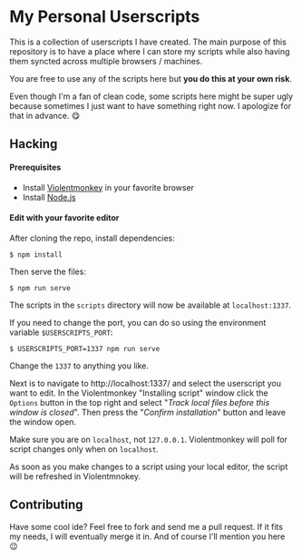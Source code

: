 My Personal Userscripts
=======================

This is a collection of userscripts I have created. The main purpose of this
repository is to have a place where I can store my scripts while also having
them syncted across multiple browsers / machines.

You are free to use any of the scripts here but **you do this at your own
risk**.

Even though I'm a fan of clean code, some scripts here might be super ugly
because sometimes I just want to have something right now. I apologize for
that in advance. :yum:



Hacking
-------

#### Prerequisites

- Install [Violentmonkey](https://violentmonkey.github.io/) in your favorite browser
- Install [Node.js]()



#### Edit with your favorite editor

After cloning the repo, install dependencies:

    $ npm install

Then serve the files:

    $ npm run serve

The scripts in the `scripts` directory will now be available at 
`localhost:1337`.

If you need to change the port, you can do so using the environment variable
`$USERSCRIPTS_PORT`:

    $ USERSCRIPTS_PORT=1337 npm run serve

Change the `1337` to anything you like.

Next is to navigate to http://localhost:1337/ and select the userscript
you want to edit. In the Violentmonkey "Installing script" window click the
`Options` button in the top right and select "*Track local files before this
window is closed*". Then press the "*Confirm installation*" button and leave
the window open.

Make sure you are on `localhost`, not `127.0.0.1`. Violentmonkey will poll for
script changes only when on `localhost`.

As soon as you make changes to a script using your local editor, the script
will be refreshed in Violentmnokey.



Contributing
------------

Have some cool ide? Feel free to fork and send me a pull request. If it fits my
needs, I will eventually merge it in. And of course I'll mention you here :wink:
